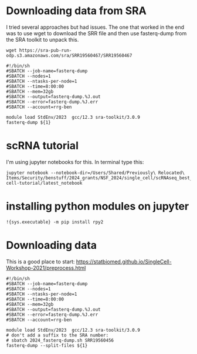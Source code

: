 # Downloading data from SRA

I tried several approaches but had issues. The one that worked in the end was to use wget to download the SRR file and then use fasterq-dump from the SRA toolkit to unpack this.
```
wget https://sra-pub-run-odp.s3.amazonaws.com/sra/SRR19560467/SRR19560467
```
```
#!/bin/sh
#SBATCH --job-name=fasterq-dump
#SBATCH --nodes=1
#SBATCH --ntasks-per-node=1
#SBATCH --time=8:00:00
#SBATCH --mem=32gb
#SBATCH --output=fasterq-dump.%J.out
#SBATCH --error=fasterq-dump.%J.err
#SBATCH --account=rrg-ben

module load StdEnv/2023  gcc/12.3 sra-toolkit/3.0.9
fasterq-dump ${1}
```


# scRNA tutorial

I'm using jupyter notebooks for this. In terminal type this:
```
jupyter notebook --notebook-dir=/Users/Shared/Previously\ Relocated\ Items/Security/benstuff/2024_grants/NSF_2024/single_cell/scRNAseq_best_practices/single-cell-tutorial/latest_notebook
```

# installing python modules on jupyter
```
!{sys.executable} -m pip install rpy2
```

# Downloading data
This is a good place to start:
https://statbiomed.github.io/SingleCell-Workshop-2021/preprocess.html
```
#!/bin/sh
#SBATCH --job-name=fasterq-dump
#SBATCH --nodes=1
#SBATCH --ntasks-per-node=1
#SBATCH --time=8:00:00
#SBATCH --mem=32gb
#SBATCH --output=fasterq-dump.%J.out
#SBATCH --error=fasterq-dump.%J.err
#SBATCH --account=rrg-ben

module load StdEnv/2023  gcc/12.3 sra-toolkit/3.0.9
# don't add a suffix to the SRA number:
# sbatch 2024_fasterq-dump.sh SRR19560456
fasterq-dump --split-files ${1}
```
